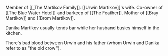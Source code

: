 Member of [[_The Martikov Family]]. [[Urwin Martikov]]'s wife. Co-owner of [[The Blue Water Hotel]] and barkeep of [[The Feather]]. Mother of [[Bray Martikov]] and [[Brom Martikov]].

Danika Martikov usually tends bar while her husband busies himself in the kitchen.

There's bad blood between Urwin and his father (whom Urwin and Danika refer to as "the old crow").